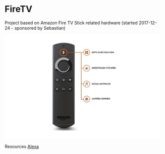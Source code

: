 # FireTV
Project based on Amazon Fire TV Stick related hardware (started 2017-12-24 - sponsored by Sebastian)

![voice functions](/images/FireTvVoiceButtonFunctions.png)

Resources [Alexa](https://github.com/alexa)


